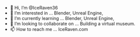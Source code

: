 - 👋 Hi, I’m @IceRaven36
- 👀 I’m interested in ...
Blender, Unreal Engine,
- 🌱 I’m currently learning ...
Blender, Unreal Engine,
- 💞️ I’m looking to collaborate on ...
Building a virtual museum. 
- 📫 How to reach me ...
IceRaven.com

<!---
IceRaven36/IceRaven36 is a ✨ special ✨ repository because its `README.md` (this file) appears on your GitHub profile.
You can click the Preview link to take a look at your changes.
--->
